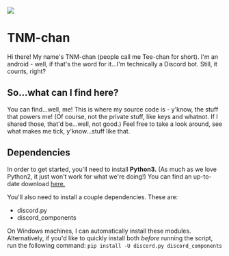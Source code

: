 [![](https://img.shields.io/badge/current%20version-22.051-blueviolet?style=for-the-badge)](https://github.com/heyitzrare/tnm-chan/commit/d1d69b9fd5daffb5154653a77a8c18bc963e72fa)
# TNM-chan
Hi there! My name's TNM-chan (people call me Tee-chan for short). I'm an android - well, if that's the word for it...I'm technically a Discord bot. Still, it counts, right?
## So...what can I find here?
You can find...well, me! This is where my source code is - y'know, the stuff that powers me! (Of course, not the private stuff, like keys and whatnot. If I shared those, that'd be...well, not good.) Feel free to take a look around, see what makes me tick, y'know...stuff like that.

## Dependencies
In order to get started, you'll need to install **Python3.** (As much as we love Python2, it just won't work for what we're doing!) You can find an up-to-date download [here.](https://www.python.org/downloads/)

You'll also need to install a couple dependencies. These are:
* discord.py
* discord_components

On Windows machines, I can automatically install these modules. Alternatively, if you'd like to quickly install both *before* running the script, run the following command:
```pip install -U discord.py discord_components```

